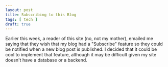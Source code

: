 ```yaml
---
layout: post
title: Subscribing to this Blog
tags: [ tech ]
draft: true
---
```


Earlier this week, a reader of this site (no, not my mother), emailed me saying that they wish that my blog had a "Subscribe" feature so they could be notified when a new blog post is published. I decided that it could be cool to implement that feature, although it may be difficult given my site doesn't have a database or a backend.
